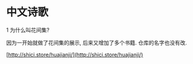 中文诗歌
=======
1
为什么叫花间集?

因为一开始就做了花间集的展示, 后来又增加了多个书籍. 仓库的名字也没有改.


[http://shici.store/huajianji/](http://shici.store/huajianji/)

